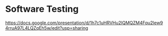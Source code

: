# Software Testing

https://docs.google.com/presentation/d/1h7c1uHRVHu2lQMQZM4Fqu2lew94rruA97L4LQZqEh5w/edit?usp=sharing
